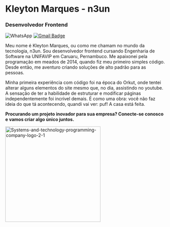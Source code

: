 # Kleyton Marques - n3un

### Desenvolvedor Frontend

  <img src="https://img.shields.io/badge/-WhatsApp-25d366?style=flat-square&labelColor=25d366&logo=whatsapp&logoColor=white&link=wa.me/5587991738373" alt="WhatsApp"/></a>
[![Gmail Badge](https://img.shields.io/badge/Gmail-n3undev@gmail.com-blue.svg)](mailto:n3undevd@gmail.com)

Meu nome é Kleyton Marques, ou como me chamam no mundo da tecnologia, n3un. Sou desenvolvedor frontend cursando Engenharia de Software na UNIFAVIP em Caruaru, Pernambuco.
Me apaixonei pela programação em meados de 2014, quando fiz meu primeiro simples código. Desde então, me aventuro criando soluções de alto padrão para as pessoas.

Minha primeira experiência com código foi na época do Orkut, onde tentei alterar alguns elementos do site mesmo que, no dia, assistindo no youtube. A sensação de ter a habilidade de estruturar e modificar páginas independentemente foi incrível demais. É como uma obra: você não faz ideia do que tá acontecendo, quandi vai ver: puf! A casa está feita.

**Procurando um projeto inovador para sua empresa? Conecte-se conosco e vamos criar algo único juntos.**

<a href="https://imgbb.com/"><img src="https://i.ibb.co/jZy8769z/Systems-and-technology-programming-company-logo-2-1.png" alt="Systems-and-technology-programming-company-logo-2-1" border="0" min-width="400px" max-width="300px" width="300px" align-items="center">
></a>
